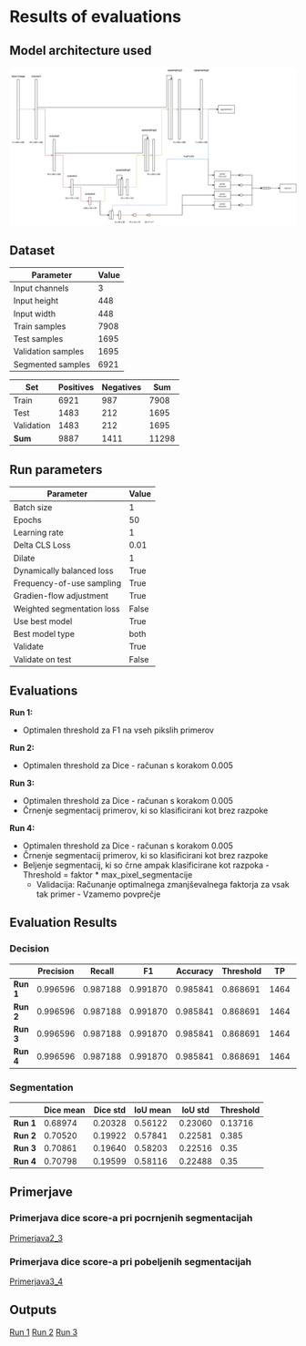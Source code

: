 # Results of evaluations

## Model architecture used

![architecture](./arhitektura_v2.png)

## Dataset

| Parameter         | Value       |
| -----------       | ----------- |
| Input channels    | 3           |
| Input height      | 448         |
| Input width       | 448         |
| Train samples     | 7908        |
| Test samples      | 1695        |
| Validation samples| 1695        |
| Segmented samples | 6921        |


| Set         | Positives   | Negatives   |  Sum        |
| ----------- | ----------- | ----------- | ----------- |
| Train       | 6921        | 987         | 7908        |
| Test        | 1483        | 212         | 1695        |
| Validation  | 1483        | 212         | 1695        |
| **Sum**     | 9887        | 1411        | 11298       |

## Run parameters

| Parameter                      | Value       |
| -----------                    | ----------- |
| Batch size                     | 1           |
| Epochs                         | 50          |
| Learning rate                  | 1           |
| Delta CLS Loss                 | 0.01        |
| Dilate                         | 1           |
| Dynamically balanced loss      | True        |
| Frequency-of-use sampling      | True        |
| Gradien-flow adjustment        | True        |
| Weighted segmentation loss     | False       |
| Use best model                 | True        |
| Best model type                | both        |
| Validate                       | True        |
| Validate on test               | False       |

## Evaluations

**Run 1:**
- Optimalen threshold za F1 na vseh pikslih primerov

**Run 2:**
- Optimalen threshold za Dice - računan s korakom 0.005

**Run 3:**
- Optimalen threshold za Dice - računan s korakom 0.005
- Črnenje segmentacij primerov, ki so klasificirani kot brez razpoke

**Run 4:**
- Optimalen threshold za Dice - računan s korakom 0.005
- Črnenje segmentacij primerov, ki so klasificirani kot brez razpoke
- Beljenje segmentacij, ki so črne ampak klasificirane kot razpoka - Threshold = faktor * max_pixel_segmentacije
    - Validacija: Računanje optimalnega zmanjševalnega faktorja za vsak tak primer - Vzamemo povprečje 

## Evaluation Results

### Decision
|             | Precision | Recall   | F1       | Accuracy | Threshold | TP   | FP   | FN   | TN   |
| ----------- | ----------| ---------| ---------|----------|-----------|------|------|------|------|
| **Run 1**   | 0.996596  | 0.987188 | 0.991870 | 0.985841 | 0.868691  | 1464 | 5    | 19   | 207  |
| **Run 2**   | 0.996596  | 0.987188 | 0.991870 | 0.985841 | 0.868691  | 1464 | 5    | 19   | 207  |
| **Run 3**   | 0.996596  | 0.987188 | 0.991870 | 0.985841 | 0.868691  | 1464 | 5    | 19   | 207  |
| **Run 4**   | 0.996596  | 0.987188 | 0.991870 | 0.985841 | 0.868691  | 1464 | 5    | 19   | 207  |

### Segmentation
|              | Dice mean | Dice std | IoU mean | IoU std  | Threshold |
| -------------| ----------| ---------| ---------|----------|-----------|
| **Run 1**    | 0.68974   | 0.20328  | 0.56122  | 0.23060  | 0.13716   |
| **Run 2**    | 0.70520   | 0.19922  | 0.57841  | 0.22581  | 0.385     |
| **Run 3**    | 0.70861   | 0.19640  | 0.58203  | 0.22516  | 0.35      |
| **Run 4**    | 0.70798   | 0.19599  | 0.58116  | 0.22488  | 0.35      |

## Primerjave

### Primerjava dice score-a pri pocrnjenih segmentacijah
[Primerjava2_3](./primerjava2_3.md)

### Primerjava dice score-a pri pobeljenih segmentacijah
[Primerjava3_4](./primerjava3_4.md)

## Outputs
[Run 1](./run1.out)
[Run 2](./run2.out)
[Run 3](./run3.out)